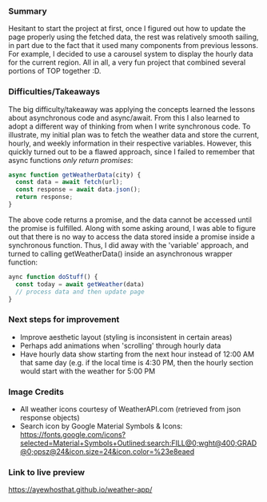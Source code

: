 ### Summary 
Hesitant to start the project at first, once I figured out how to update the page properly using the fetched data, the rest was relatively smooth sailing, in part due to the fact that it used many components from previous lessons. For example, I decided to use a carousel system to display the hourly data for the current region. All in all, a very fun project that combined several portions of TOP together :D.

### Difficulties/Takeaways
The big difficulty/takeaway was applying the concepts learned the lessons about asynchronous code and async/await. From this I also learned to adopt a different way of thinking from when I write synchronous code. To illustrate, my initial plan was to fetch the weather data and store the current, hourly, and weekly information in their respective variables. However, this quickly turned out to be a flawed approach, since I failed to remember that async functions *only return promises*:

```js
async function getWeatherData(city) {
  const data = await fetch(url);
  const response = await data.json();
  return response;
}
```
The above code returns a promise, and the data cannot be accessed until the promise is fulfilled. Along with some asking around, I was able to figure out that there is no way to access the data stored inside a promise inside a synchronous function. Thus, I did away with the 'variable' approach, and turned to calling getWeatherData() inside an asynchronous wrapper function:

```js
aync function doStuff() {
  const today = await getWeather(data)
  // process data and then update page
}
```

### Next steps for improvement
- Improve aesthetic layout (styling is inconsistent in certain areas)
- Perhaps add animations when 'scrolling' through hourly data
- Have hourly data show starting from the next hour instead of 12:00 AM that same day (e.g. if the local time is 4:30 PM, then the hourly section would start with the weather for 5:00 PM

### Image Credits
- All weather icons courtesy of WeatherAPI.com (retrieved from json response objects)
- Search icon by Google Material Symbols & Icons: https://fonts.google.com/icons?selected=Material+Symbols+Outlined:search:FILL@0;wght@400;GRAD@0;opsz@24&icon.size=24&icon.color=%23e8eaed

### Link to live preview
https://ayewhosthat.github.io/weather-app/
